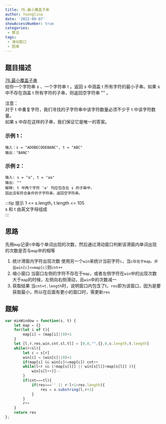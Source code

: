 ```yaml
---
title: 76.最小覆盖子串
author: Younglina
date: '2022-09-07'
showAccessNumber: true
categories:
 - 算法
tags:
 - 滑动窗口
 - 困难
---
```


## 题目描述
[76.最小覆盖子串](https://leetcode.cn/problems/minimum-window-substring/)  
给你一个字符串 s 、一个字符串 t 。返回 s 中涵盖 t 所有字符的最小子串。如果 s 中不存在涵盖 t 所有字符的子串，则返回空字符串 "" 。  

注意：  
对于 t 中重复字符，我们寻找的子字符串中该字符数量必须不少于 t 中该字符数量。  
如果 s 中存在这样的子串，我们保证它是唯一的答案。  

### 示例 1：
```
输入：s = "ADOBECODEBANC", t = "ABC"
输出："BANC"
```

### 示例 2：
```
输入: s = "a", t = "aa"
输出: ""
解释: t 中两个字符 'a' 均应包含在 s 的子串中，
因此没有符合条件的子字符串，返回空字符串。
```

:::tip 提示
1 <= s.length, t.length <= 105  
s 和 t 由英文字母组成  
:::

## 思路
先用`map`记录`t`中每个单词出现的次数，然后通过滑动窗口判断该滑窗内单词出现的次数是否与`map`中的相等  
1. 统计滑窗内字符出现次数
    使用另一个`win`来统计当前字符`c`，当`c存在于map。并且win[c]<=map[c]`则`cnt++`
2. 缩小窗口
    当窗口左侧的字符不存在于`map`，或者左侧字符在`win`中的出现次数大于`map`的时候，左侧向右侧滑动，且`win`中的次数减一
3. 获取结果
    当`cnt=t.length`时，说明窗口内包含了t，`res`即为该窗口，因为是要获取最小，所以在后面有更小的窗口时，需更新`res`

## 题解
```javascript
var minWindow = function(s, t) {
    let map = {}
    for(let i of t){
        map[i] = (map[i]||0)+1
    }
    let [l,r,res,win,cnt,sl,tl] = [0,0,"",{},0,s.length,t.length]
    while(r<sl){
        let c = s[r]
        win[c] = (win[c]||0)+1
        if(map[c] && win[c]<=map[c]) cnt++
        while(l<r && (!map[s[l]] || win[s[l]]>map[s[l]] )){
            win[s[l++]]--
        }
        if(cnt===tl){
            if(res==='' || r-l+1<res.length){
                res = s.substring(l,r+1)
            }
        }
        r++
    }
    return res
};
```